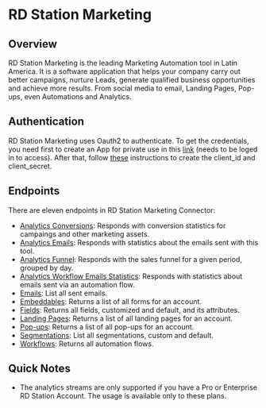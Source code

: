 # RD Station Marketing

## Overview

RD Station Marketing is the leading Marketing Automation tool in Latin America. It is a software application that helps your company carry out better campaigns, nurture Leads, generate qualified business opportunities and achieve more results. From social media to email, Landing Pages, Pop-ups, even Automations and Analytics.

## Authentication

RD Station Marketing uses Oauth2 to authenticate. To get the credentials, you need first to create an App for private use in this [link](https://appstore.rdstation.com/en/publisher) (needs to be loged in to access). After that, follow [these](https://developers.rdstation.com/reference/autenticacao?lng=en) instructions to create the client_id and client_secret.

## Endpoints

There are eleven endpoints in RD Station Marketing Connector:

- [Analytics Conversions](https://developers.rdstation.com/reference/get_platform-analytics-conversions?lng=en): Responds with conversion statistics for campaings and other marketing assets.
- [Analytics Emails](https://developers.rdstation.com/reference/get_platform-analytics-emails?lng=en): Responds with statistics about the emails sent with this tool.
- [Analytics Funnel](https://developers.rdstation.com/reference/get_platform-analytics-funnel): Responds with the sales funnel for a given period, grouped by day.
- [Analytics Workflow Emails Statistics](https://developers.rdstation.com/reference/get_platform-analytics-workflow-emails): Responds with statistics about emails sent via an automation flow.
- [Emails](https://developers.rdstation.com/reference/get_platform-emails): List all sent emails.
- [Embeddables](https://developers.rdstation.com/reference/get_platform-embeddables): Returns a list of all forms for an account.
- [Fields](https://developers.rdstation.com/reference/get_platform-contacts-fields): Returns all fields, customized and default, and its attributes.
- [Landing Pages](https://developers.rdstation.com/reference/get_platform-landing-pages): Returns a list of all landing pages for an account.
- [Pop-ups](https://developers.rdstation.com/reference/get_platform-popups): Returns a list of all pop-ups for an account.
- [Segmentations](https://developers.rdstation.com/reference/get_platform-segmentations): List all segmentations, custom and default.
- [Workflows](https://developers.rdstation.com/reference/get_platform-workflows): Returns all automation flows.

## Quick Notes

- The analytics streams are only supported if you have a Pro or Enterprise RD Station Account. The usage is available only to these plans.
